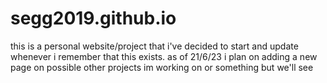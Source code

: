 # segg2019.github.io
this is a personal website/project that i've decided to start and update whenever i remember that this exists.
as of 21/6/23 i plan on adding a new page on possible other projects im working on or something but we'll see

